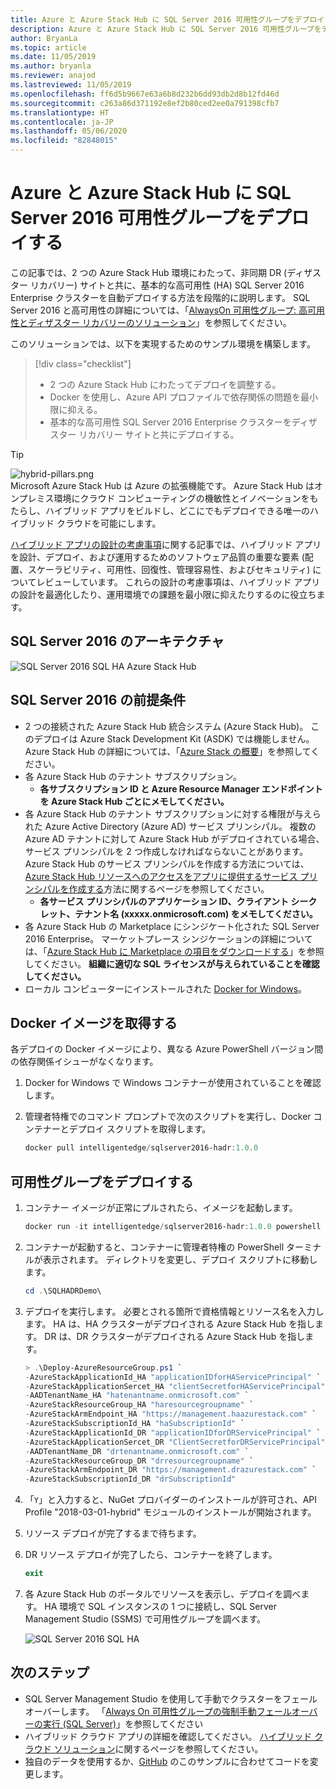 ```yaml
---
title: Azure と Azure Stack Hub に SQL Server 2016 可用性グループをデプロイする
description: Azure と Azure Stack Hub に SQL Server 2016 可用性グループをデプロイする方法について説明します。
author: BryanLa
ms.topic: article
ms.date: 11/05/2019
ms.author: bryanla
ms.reviewer: anajod
ms.lastreviewed: 11/05/2019
ms.openlocfilehash: ff6d5b9667e63a6b8d232b6dd93db2d8b12fd46d
ms.sourcegitcommit: c263a86d371192e8ef2b80ced2ee0a791398cfb7
ms.translationtype: HT
ms.contentlocale: ja-JP
ms.lasthandoff: 05/06/2020
ms.locfileid: "82848015"
---
```

# <a name="deploy-a-sql-server-2016-availability-group-to-azure-and-azure-stack-hub"></a>Azure と Azure Stack Hub に SQL Server 2016 可用性グループをデプロイする

この記事では、2 つの Azure Stack Hub 環境にわたって、非同期 DR (ディザスター リカバリー) サイトと共に、基本的な高可用性 (HA) SQL Server 2016 Enterprise クラスターを自動デプロイする方法を段階的に説明します。 SQL Server 2016 と高可用性の詳細については、「[AlwaysOn 可用性グループ: 高可用性とディザスター リカバリーのソリューション](https://docs.microsoft.com/sql/database-engine/availability-groups/windows/always-on-availability-groups-sql-server?view=sql-server-2016)」を参照してください。

このソリューションでは、以下を実現するためのサンプル環境を構築します。

> [!div class="checklist"]
> - 2 つの Azure Stack Hub にわたってデプロイを調整する。
> - Docker を使用し、Azure API プロファイルで依存関係の問題を最小限に抑える。
> - 基本的な高可用性 SQL Server 2016 Enterprise クラスターをディザスター リカバリー サイトと共にデプロイする。

> [!Tip]  
> ![hybrid-pillars.png](./media/solution-deployment-guide-cross-cloud-scaling/hybrid-pillars.png)  
> Microsoft Azure Stack Hub は Azure の拡張機能です。 Azure Stack Hub はオンプレミス環境にクラウド コンピューティングの機敏性とイノベーションをもたらし、ハイブリッド アプリをビルドし、どこにでもデプロイできる唯一のハイブリッド クラウドを可能にします。  
> 
> [ハイブリッド アプリの設計の考慮事項](overview-app-design-considerations.md)に関する記事では、ハイブリッド アプリを設計、デプロイ、および運用するためのソフトウェア品質の重要な要素 (配置、スケーラビリティ、可用性、回復性、管理容易性、およびセキュリティ) についてレビューしています。 これらの設計の考慮事項は、ハイブリッド アプリの設計を最適化したり、運用環境での課題を最小限に抑えたりするのに役立ちます。

## <a name="architecture-for-sql-server-2016"></a>SQL Server 2016 のアーキテクチャ

![SQL Server 2016 SQL HA Azure Stack Hub](media/solution-deployment-guide-sql-ha/image1.png)

## <a name="prerequisites-for-sql-server-2016"></a>SQL Server 2016 の前提条件

- 2 つの接続された Azure Stack Hub 統合システム (Azure Stack Hub)。 このデプロイは Azure Stack Development Kit (ASDK) では機能しません。 Azure Stack Hub の詳細については、「[Azure Stack の概要](https://azure.microsoft.com/overview/azure-stack/)」を参照してください。
- 各 Azure Stack Hub のテナント サブスクリプション。
  - **各サブスクリプション ID と Azure Resource Manager エンドポイントを Azure Stack Hub ごとにメモしてください。**
- 各 Azure Stack Hub のテナント サブスクリプションに対する権限が与えられた Azure Active Directory (Azure AD) サービス プリンシパル。 複数の Azure AD テナントに対して Azure Stack Hub がデプロイされている場合、サービス プリンシパルを 2 つ作成しなければならないことがあります。 Azure Stack Hub のサービス プリンシパルを作成する方法については、[Azure Stack Hub リソースへのアクセスをアプリに提供するサービス プリンシパルを作成する](https://docs.microsoft.com/azure-stack/user/azure-stack-create-service-principals)方法に関するページを参照してください。
  - **各サービス プリンシパルのアプリケーション ID、クライアント シークレット、テナント名 (xxxxx.onmicrosoft.com) をメモしてください。**
- 各 Azure Stack Hub の Marketplace にシンジケート化された SQL Server 2016 Enterprise。 マーケットプレース シンジケーションの詳細については、「[Azure Stack Hub に Marketplace の項目をダウンロードする](https://docs.microsoft.com/azure-stack/operator/azure-stack-download-azure-marketplace-item)」を参照してください。
    **組織に適切な SQL ライセンスが与えられていることを確認してください。**
- ローカル コンピューターにインストールされた [Docker for Windows](https://docs.docker.com/docker-for-windows/)。

## <a name="get-the-docker-image"></a>Docker イメージを取得する

各デプロイの Docker イメージにより、異なる Azure PowerShell バージョン間の依存関係イシューがなくなります。

1. Docker for Windows で Windows コンテナーが使用されていることを確認します。
2. 管理者特権でのコマンド プロンプトで次のスクリプトを実行し、Docker コンテナーとデプロイ スクリプトを取得します。

    ```powershell  
    docker pull intelligentedge/sqlserver2016-hadr:1.0.0
    ```

## <a name="deploy-the-availability-group"></a>可用性グループをデプロイする

1. コンテナー イメージが正常にプルされたら、イメージを起動します。

      ```powershell  
      docker run -it intelligentedge/sqlserver2016-hadr:1.0.0 powershell
      ```

2. コンテナーが起動すると、コンテナーに管理者特権の PowerShell ターミナルが表示されます。 ディレクトリを変更し、デプロイ スクリプトに移動します。

      ```powershell  
      cd .\SQLHADRDemo\
      ```

3. デプロイを実行します。 必要とされる箇所で資格情報とリソース名を入力します。 HA は、HA クラスターがデプロイされる Azure Stack Hub を指します。 DR は、DR クラスターがデプロイされる Azure Stack Hub を指します。

      ```powershell
      > .\Deploy-AzureResourceGroup.ps1 `
      -AzureStackApplicationId_HA "applicationIDforHAServicePrincipal" `
      -AzureStackApplicationSercet_HA "clientSecretforHAServicePrincipal" `
      -AADTenantName_HA "hatenantname.onmicrosoft.com" `
      -AzureStackResourceGroup_HA "haresourcegroupname" `
      -AzureStackArmEndpoint_HA "https://management.haazurestack.com" `
      -AzureStackSubscriptionId_HA "haSubscriptionId" `
      -AzureStackApplicationId_DR "applicationIDforDRServicePrincipal" `
      -AzureStackApplicationSercet_DR "ClientSecretforDRServicePrincipal" `
      -AADTenantName_DR "drtenantname.onmicrosoft.com" `
      -AzureStackResourceGroup_DR "drresourcegroupname" `
      -AzureStackArmEndpoint_DR "https://management.drazurestack.com" `
      -AzureStackSubscriptionId_DR "drSubscriptionId"
      ```

4. 「`Y`」と入力すると、NuGet プロバイダーのインストールが許可され、API Profile "2018-03-01-hybrid" モジュールのインストールが開始されます。

5. リソース デプロイが完了するまで待ちます。

6. DR リソース デプロイが完了したら、コンテナーを終了します。

      ```powershell
      exit
      ```

7. 各 Azure Stack Hub のポータルでリソースを表示し、デプロイを調べます。 HA 環境で SQL インスタンスの 1 つに接続し、SQL Server Management Studio (SSMS) で可用性グループを調べます。

    ![SQL Server 2016 SQL HA](media/solution-deployment-guide-sql-ha/image2.png)

## <a name="next-steps"></a>次のステップ

- SQL Server Management Studio を使用して手動でクラスターをフェールオーバーします。 「[Always On 可用性グループの強制手動フェールオーバーの実行 (SQL Server)](https://docs.microsoft.com/sql/database-engine/availability-groups/windows/perform-a-forced-manual-failover-of-an-availability-group-sql-server?view=sql-server-2017)」を参照してください
- ハイブリッド クラウド アプリの詳細を確認してください。 [ハイブリッド クラウド ソリューション](https://aka.ms/azsdevtutorials)に関するページを参照してください。
- 独自のデータを使用するか、[GitHub](https://github.com/Azure-Samples/azure-intelligent-edge-patterns) のこのサンプルに合わせてコードを変更します。
